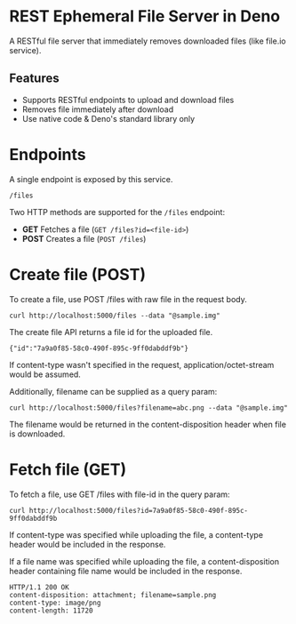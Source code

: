 # REST Ephemeral File Server in Deno
A RESTful file server that immediately removes downloaded files (like file.io service).

## Features
- Supports RESTful endpoints to upload and download files
- Removes file immediately after download
- Use native code & Deno's standard library only

# Endpoints
A single endpoint is exposed by this service.

```/files```

Two HTTP methods are supported for the ```/files``` endpoint:
- **GET** Fetches a file (```GET /files?id=<file-id>```)
- **POST** Creates a file (```POST /files```)

# Create file (POST)
To create a file, use POST /files with raw file in the request body.

```curl http://localhost:5000/files --data "@sample.img"```

The create file API returns a file id for the uploaded file.

```{"id":"7a9a0f85-58c0-490f-895c-9ff0dabddf9b"}```

If content-type wasn't specified in the request, application/octet-stream would be assumed.

Additionally, filename can be supplied as a query param:

```curl http://localhost:5000/files?filename=abc.png --data "@sample.img"```

The filename would be returned in the content-disposition header when file is downloaded.

# Fetch file (GET)
To fetch a file, use GET /files with file-id in the query param:

```curl http://localhost:5000/files?id=7a9a0f85-58c0-490f-895c-9ff0dabddf9b```

If content-type was specified while uploading the file, a content-type header would be included in the response.

If a file name was specified while uploading the file, a content-disposition header containing file name would be included in the response.

```
HTTP/1.1 200 OK
content-disposition: attachment; filename=sample.png
content-type: image/png
content-length: 11720
```

